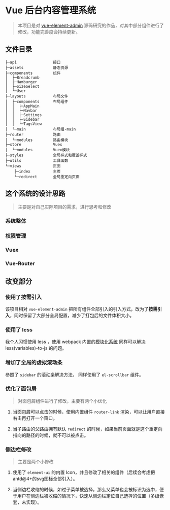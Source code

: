 # Vue 后台内容管理系统

> 本项目是对 [vue-element-admin](https://panjiachen.github.io/vue-element-admin-site/zh/) 源码研究的作品，对其中部分组件进行了修改，功能完善度会持续更新。

## 文件目录

``` tree
├─api                接口
├─assets             静态资源
├─components         组件
│  ├─Breadcrumb
│  ├─Hamburger
│  ├─SizeSelect
│  └─User
├─layouts            布局文件
│  ├─components      布局组件
│  │  ├─AppMain
│  │  ├─Navbar
│  │  ├─Settings
│  │  ├─Sidebar
│  │  └─TagsView
│  └─main            布局组-main
├─router             路由
│  └─modules         路由模块
├─store              Vuex
│  └─modules         Vuex模块
├─styles             全局样式和覆盖样式
├─utils              工具函数
└─views              页面
    ├─index          主页
    └─redirect       全局重定向页面
```

## 这个系统的设计思路

> 主要是对自己实际项目的需求，进行思考和修改

### 系统整体

### 权限管理

### Vuex

### Vue-Router

## 改变部分

### 使用了按需引入

该项目相对 `vue-element-admin` 把所有组件全部引入的引入方式，改为了**按需引入**，同时保留了大部分全局配置，减少了打包后的文件体积大小。

### 使用了 less

我个人习惯使用 less ，使用 webpack 内置的[模块化系统](https://webpack.docschina.org/concepts/modules) 同样可以解决 less(variables)-to-js 的问题。

### 增加了全局的虚拟滚动条

参照了 `sidebar` 的滚动条解决方法， 同样使用了 `el-scrollbar` 组件。

### 优化了面包屑

>对面包屑组件进行了修改，主要有两个小优化

1. 当面包屑可以点击的时候，使用内置组件 `router-link` 渲染，可以让用户直接右击再打开一个窗口。  

2. 当子路由的父路由拥有默认 `redirect` 的时候，如果当前页面就是这个重定向指向的路径的时候，就不可以被点击。

### 侧边栏修改

> 主要是两个小修改

1. 使用了 `element-ui` 的内置 Icon，并且修改了相关的组件（后续会考虑把antd@4+的svg图标全部引入）。

2. 当侧边栏收缩的时候，如过子菜单被选择，那么父菜单也会被标识为选中，便于用户在侧边栏被收缩的情况下，快速从侧边栏定位自己选择的位置（多级嵌套，未实现）。
